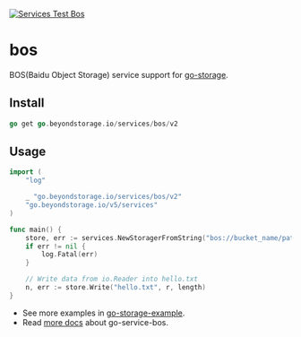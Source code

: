 [![Services Test Bos](https://github.com/beyondstorage/go-storage/actions/workflows/services-test-bos.yml/badge.svg)](https://github.com/beyondstorage/go-storage/actions/workflows/services-test-bos.yml)

# bos

BOS(Baidu Object Storage) service support for [go-storage](https://github.com/beyondstorage/go-storage).

## Install

```go
go get go.beyondstorage.io/services/bos/v2
```

## Usage

```go
import (
	"log"

	_ "go.beyondstorage.io/services/bos/v2"
	"go.beyondstorage.io/v5/services"
)

func main() {
	store, err := services.NewStoragerFromString("bos://bucket_name/path/to/workdir")
	if err != nil {
		log.Fatal(err)
	}

	// Write data from io.Reader into hello.txt
	n, err := store.Write("hello.txt", r, length)
}
```

- See more examples in [go-storage-example](https://github.com/beyondstorage/go-storage-example).
- Read [more docs](https://beyondstorage.io/docs/go-storage/services/bos) about go-service-bos.
